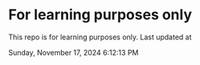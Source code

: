 # For learning purposes only
This repo is for learning purposes only.
Last updated at

Sunday, November 17, 2024 6:12:13 PM


